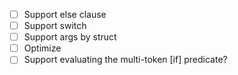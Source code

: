 - [ ] Support else clause
- [ ] Support switch
- [ ] Support args by struct
- [ ] Optimize
- [ ] Support evaluating the multi-token [if] predicate?